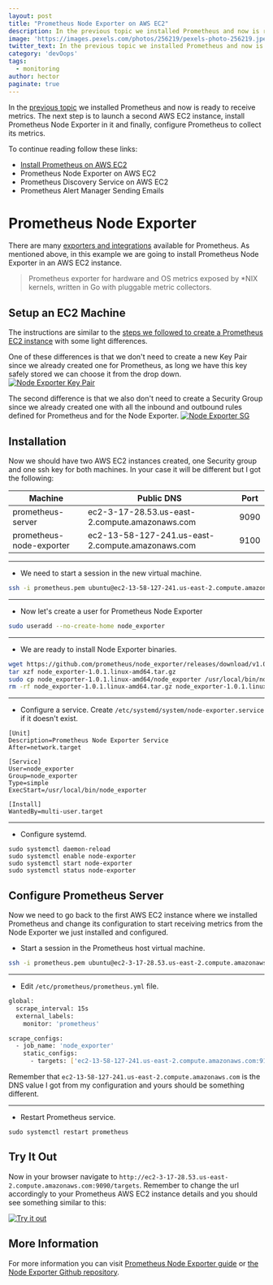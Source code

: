 ```yaml
---
layout: post
title: "Prometheus Node Exporter on AWS EC2"
description: In the previous topic we installed Prometheus and now is ready to receive metrics.
image: 'https://images.pexels.com/photos/256219/pexels-photo-256219.jpeg?auto=compress&cs=tinysrgb&dpr=2&h=650&w=940'
twitter_text: In the previous topic we installed Prometheus and now is ready to receive metrics.
category: 'devOops'
tags:
  - monitoring
author: hector
paginate: true
---
```


In the [previous topic](https://codewizardly.com/prometheus-on-aws-ec2-part1) we installed Prometheus and now is ready to receive metrics. The next step is to launch a second AWS EC2 instance, install Prometheus Node Exporter in it and finally, configure Prometheus to collect its metrics.

To continue reading follow these links:
- [Install Prometheus on AWS EC2](https://codewizardly.com/prometheus-on-aws-ec2-part1)
- Prometheus Node Exporter on AWS EC2
- Prometheus Discovery Service on AWS EC2
- Prometheus Alert Manager Sending Emails

# Prometheus Node Exporter
There are many [exporters and integrations](https://prometheus.io/docs/instrumenting/exporters) available for Prometheus. As mentioned above, in this example we are going to install Prometheus Node Exporter in an AWS EC2 instance.  

> Prometheus exporter for hardware and OS metrics exposed by *NIX kernels, written in Go with pluggable metric collectors. 

## Setup an EC2 Machine
The instructions are similar to the [steps we followed to create a Prometheus EC2 instance](https://codewizardly.com/prometheus-on-aws-ec2-part1/#create-an-aws-ec2-instance) with some light differences. 

One of these differences is that we don't need to create a new Key Pair since we already created one for Prometheus, as long we have this key safely stored we can choose it from the drop down.
[![Node Exporter Key Pair](https://hndoss-blog-bucket.s3.amazonaws.com/2020-06-14-prometheus-on-aws-ec2-part1/14-node-exporter-key-pair.png)](https://hndoss-blog-bucket.s3.amazonaws.com/2020-06-14-prometheus-on-aws-ec2-part1/14-node-exporter-key-pair.png)

The second difference is that we also don't need to create a Security Group since we already created one with all the inbound and outbound rules defined for Prometheus and for the Node Exporter.
[![Node Exporter SG](https://hndoss-blog-bucket.s3.amazonaws.com/2020-06-14-prometheus-on-aws-ec2-part1/13-node-exporter-security-group.png)](https://hndoss-blog-bucket.s3.amazonaws.com/2020-06-14-prometheus-on-aws-ec2-part1/13-node-exporter-security-group.png)

## Installation

Now we should have two AWS EC2 instances created, one Security group and one ssh key for both machines. In your case it will be different but I got the following:

| Machine | Public DNS | Port |
|---------|-----------|------|
|prometheus-server| ec2-3-17-28.53.us-east-2.compute.amazonaws.com | 9090 |
|prometheus-node-exporter| ec2-13-58-127-241.us-east-2.compute.amazonaws.com | 9100 |

---
- We need to start a session in the new virtual machine.

```bash
ssh -i prometheus.pem ubuntu@ec2-13-58-127-241.us-east-2.compute.amazonaws.com
```

---
- Now let's create a user for Prometheus Node Exporter

```bash
sudo useradd --no-create-home node_exporter
```

---
- We are ready to install Node Exporter binaries.

```bash
wget https://github.com/prometheus/node_exporter/releases/download/v1.0.1/node_exporter-1.0.1.linux-amd64.tar.gz
tar xzf node_exporter-1.0.1.linux-amd64.tar.gz
sudo cp node_exporter-1.0.1.linux-amd64/node_exporter /usr/local/bin/node_exporter
rm -rf node_exporter-1.0.1.linux-amd64.tar.gz node_exporter-1.0.1.linux-amd64
```

---
- Configure a service. Create `/etc/systemd/system/node-exporter.service` if it doesn't exist.

``` 
[Unit]
Description=Prometheus Node Exporter Service
After=network.target

[Service]
User=node_exporter
Group=node_exporter
Type=simple
ExecStart=/usr/local/bin/node_exporter

[Install]
WantedBy=multi-user.target
```

---
- Configure systemd.

```
sudo systemctl daemon-reload
sudo systemctl enable node-exporter
sudo systemctl start node-exporter
sudo systemctl status node-exporter
```

## Configure Prometheus Server
Now we need to go back to the first AWS EC2 instance where we installed Prometheus and change its configuration to start receiving metrics from the Node Exporter we just installed and configured.

- Start a session in the Prometheus host virtual machine.

```bash
ssh -i prometheus.pem ubuntu@ec2-3-17-28.53.us-east-2.compute.amazonaws.com
```

---
- Edit `/etc/prometheus/prometheus.yml` file.

```bash
global:
  scrape_interval: 15s
  external_labels:
    monitor: 'prometheus'

scrape_configs:
  - job_name: 'node_exporter'
    static_configs:
      - targets: ['ec2-13-58-127-241.us-east-2.compute.amazonaws.com:9100']
```

Remember that `ec2-13-58-127-241.us-east-2.compute.amazonaws.com` is the DNS value I got from my configuration and yours should be something different.

---
- Restart Prometheus service.

```
sudo systemctl restart prometheus
```

## Try It Out
Now in your browser navigate to `http://ec2-3-17-28.53.us-east-2.compute.amazonaws.com:9090/targets`. Remember to change the url accordingly to your Prometheus AWS EC2 instance details and you should see something similar to this:

[![Try it out](https://hndoss-blog-bucket.s3.amazonaws.com/2020-06-14-prometheus-on-aws-ec2-part1/12-prometheus-node-exporter.png)](https://hndoss-blog-bucket.s3.amazonaws.com/2020-06-14-prometheus-on-aws-ec2-part1/12-prometheus-node-exporter.png)

## More Information
For more information you can visit [Prometheus Node Exporter guide](https://prometheus.io/docs/guides/node-exporter) or [the Node Exporter Github repository](https://github.com/prometheus/node_exporter). 